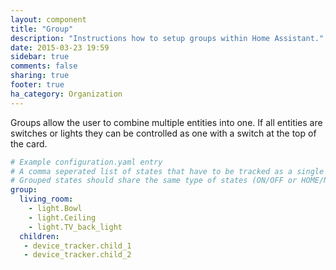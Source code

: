 ```yaml
---
layout: component
title: "Group"
description: "Instructions how to setup groups within Home Assistant."
date: 2015-03-23 19:59
sidebar: true
comments: false
sharing: true
footer: true
ha_category: Organization
---
```


Groups allow the user to combine multiple entities into one. If all entities are switches or lights they can be controlled as one with a switch at the top of the card.

```yaml
# Example configuration.yaml entry
# A comma seperated list of states that have to be tracked as a single group
# Grouped states should share the same type of states (ON/OFF or HOME/NOT_HOME)
group:
  living_room:
    - light.Bowl
    - light.Ceiling
    - light.TV_back_light
  children:
   - device_tracker.child_1
   - device_tracker.child_2
```
